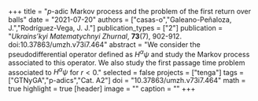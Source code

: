 +++
title = "$p$-adic Markov process and the problem of the first return over balls"
date = "2021-07-20"
authors = ["casas-o","Galeano-Peñaloza, J.","Rodríguez-Vega, J. J."]
publication_types = ["2"]
publication = "*Ukrains’kyi Matematychnyi Zhurnal*, **73**(7), 902-912. doi:10.37863/umzh.v73i7.464"
abstract = "We consider the pseudodifferential operator defined as $H^{\alpha}\psi$ and study the Markov process associated to this operator. We also study the first passage time problem associated to $H^{\alpha}\psi$ for $r<0$."
selected = false
projects = ["tenga"]
tags = ["GTNyGA","p-adics","Cat. A2"]
doi = "10.37863/umzh.v73i7.464"
math = true
highlight = true
[header]
image = ""
caption = ""
+++
